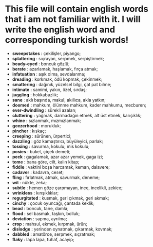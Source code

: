 # This file will contain english words that i am not familiar with it. I will write the english word and corresponding turkish words!

- **sweepstakes** : çekilişler, piyango;
- **splattering** : sıçrayan, serpmek, serpiştirmek;
- **beady-eyed** : boncuk gözlü;
- **berate** : azarlamak, haşlamak, fırça atmak;
- **infatuation** : aşık olma, sevdalanma;
- **dreading** : korkmak, ödü kopmak, çekinmek;
- **smattering** : dağınık, yüzelsel bilgi, çat pat bilme;
- **intimate** : samimi, yakın, özel, sırdaş;
- **juggling** : hokkabazlık;
- **sane** : aklı başında, makul, akıllıca, akla yatkın;
- **doomed** : mahkum, ölümme mahkum, kader mahkumu, mecburen;
- **ever-dwindling** : sürekli azalan;
- **cluttering** : yağmak, darmadağın etmek, alt üst etmek, karışıklık;
- **whine** : sızlanmak, mızmızlanmak;
- **geezerhood** : morukluk;
- **pincher** : kıskaç;
- **creeping** : sürünen, ürpertici;
- **dazzling** : göz kamaştırıcı, büyüleyici, parlak;
- **tossing** : savurma, kokulu, mis kokulu;
- **posies** : buket, çiçek demeti;
- **peck** : gagalamak, azar azar yemek, gaga izi;
- **tome** : bana göre, cilt, kalın kitap;
- **fiddle** : vaktini boşa harcamak, keman, dalavere;
- **cadaver** : kadavra, ceset;
- **fling** : fırlatmak, atmak, savurmak, deneme;
- **wit** : nükte, zeka;
- **subtle** : hemen göze çarpmayan, ince, incelikli, zekice;
- **wrinkless** : kırışıklıklar;
- **regurgitated** : kusmak, geri çıkmak, geri akmak;
- **cinchy** : çocuk oyuncağı, çantada keklik;
- **bead** : boncuk, tane, damla;
- **flood** : sel basmak, taşkın, bolluk;
- **deviation** : sapma, ayrılma;
- **crop** : mahsul, ekmek, kırpmak, ürün;
- **dislodge** : yerinden oynatmak, çıkarmak, kovmak;
- **dabbled** : amatörce, serpmek, sıçratmak;
- **flaky** : lapa lapa, tuhaf, acayip;